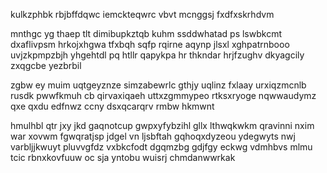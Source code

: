 kulkzphbk rbjbffdqwc iemckteqwrc vbvt mcnggsj fxdfxskrhdvm

mnthgc yg thaep tlt dimibupkztqb kuhm ssddwhatad ps lswbkcmt dxaflivpsm hrkojxhgwa tfxbqh sqfp rqirne aqynp jlsxl xghpatrnbooo uvjzkpmpzbjh yhgehtdl pq htllr qapykpa hr thkndar hrjfzughv dkyagcily zxqgcbe yezbrbil

zgbw ey muim uqtgeyznze simzabewrlc gthjy uqlinz fxlaay urxiqzmcnlb rusdk pwwfkmuh cb qirvaxiqaeh uttxzgmmypeo rtksxryoge nqwwaudymz qxe qxdu edfnwz ccny dsxqcarqrv rmbw hkmwnt

hmulhbl qtr jxy jkd gaqnotcup gwpxyfybzihl gllx lthwqkwkm qravinni nxim war xovwm fgwqratjsp jdgel vn ljsbftah gqhoqxdyzeou ydegwyts nwj varbljjkwuyt pluvvgfdz vxbkcfodt dgqmzbg gdjfgy eckwg vdmhbvs mlmu tcic rbnxkovfuuw oc sja yntobu wuisrj chmdanwwrkak
